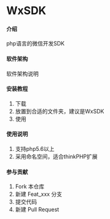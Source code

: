 # WxSDK

#### 介绍
php语言的微信开发SDK

#### 软件架构
软件架构说明


#### 安装教程

1. 下载
2. 放置到合适的文件夹，建议是WxSDK
3. 使用

#### 使用说明

1. 支持php5.6以上
2. 采用命名空间，适合thinkPHP扩展

#### 参与贡献

1. Fork 本仓库
2. 新建 Feat_xxx 分支
3. 提交代码
4. 新建 Pull Request